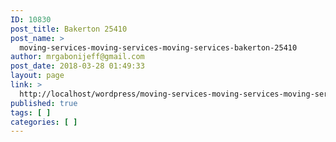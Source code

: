 ```yaml
---
ID: 10830
post_title: Bakerton 25410
post_name: >
  moving-services-moving-services-moving-services-bakerton-25410
author: mrgabonijeff@gmail.com
post_date: 2018-03-28 01:49:33
layout: page
link: >
  http://localhost/wordpress/moving-services-moving-services-moving-services-bakerton-25410/
published: true
tags: [ ]
categories: [ ]
---
```

